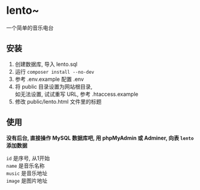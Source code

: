 # lento~

一个简单的音乐电台

## 安装

1. 创建数据库, 导入 lento.sql  
2. 运行 `composer install --no-dev`  
3. 参考 .env.example 配置 .env  
4. 将 public 目录设置为网站根目录,  
  如无法设置, 试试重写 URL, 参考 .htaccess.example  
5. 修改 public/lento.html 文件里的标题  


## 使用

**没有后台, 直接操作 MySQL 数据库吧, 用 phpMyAdmin 或 Adminer, 向表 `lento` 添加数据**  

`id` 是序号, 从1开始  
`name` 是音乐名称  
`music` 是音乐地址  
`image` 是图片地址  